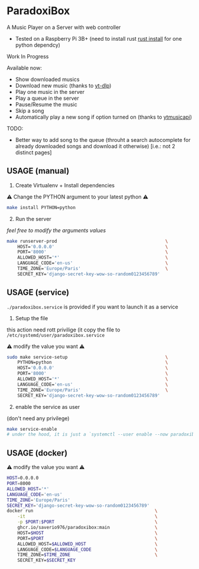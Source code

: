# ParadoxiBox

A Music Player on a Server with web controller

- Tested on a Raspberry Pi 3B+ (need to install rust [rust install](https://www.rust-lang.org/tools/install) for one python dependcy)

Work In Progress

Available now:
- Show downloaded musics
- Download new music (thanks to [yt-dlp](https://github.com/yt-dlp/yt-dlp))
- Play one music in the server
- Play a queue in the server
- Pause/Resume the music
- Skip a song
- Automatically play a new song if option turned on (thanks to [ytmusicapi](https://ytmusicapi.readthedocs.io))

TODO:
- Better way to add song to the queue (throuht a search autocomplete for already downloaded songs and download it otherwise) [i.e.: not 2 distinct pages]

## USAGE (manual)

1. Create Virtualenv + Install dependencies

:warning: Change the PYTHON argument to your latest python :warning:

```bash
make install PYTHON=python
```

2. Run the server

*feel free to modify the arguments values*

```bash
make runserver-prod                                         \
    HOST='0.0.0.0'                                          \
    PORT='8000'                                             \
    ALLOWED_HOST='*'                                        \
    LANGUAGE_CODE='en-us'                                   \
    TIME_ZONE='Europe/Paris'                                \
    SECRET_KEY='django-secret-key-wow-so-random0123456789'
```

## USAGE (service)

`./paradoxibox.service` is provided if you want to launch it as a service

1. Setup the file

this action need rott privilige (it copy the file to `/etc/systemd/user/paradoxibox.service`

:warning: modify the value you want :warning:

```bash
sudo make service-setup                                     \
    PYTHON=python                                           \
    HOST='0.0.0.0'                                          \
    PORT='8000'                                             \
    ALLOWED_HOST='*'                                        \
    LANGUAGE_CODE='en-us'                                   \
    TIME_ZONE='Europe/Paris'                                \
    SECRET_KEY='django-secret-key-wow-so-random0123456789'
```

2. enable the service as user

(don't need any privilege)

```bash
make service-enable
# under the hood, it is just a `systemctl --user enable --now paradoxibox.service`
```

## USAGE (docker)

:warning: modify the value you want :warning:

```bash
HOST=0.0.0.0
PORT=8000
ALLOWED_HOST='*'
LANGUAGE_CODE='en-us'
TIME_ZONE='Europe/Paris'
SECRET_KEY='django-secret-key-wow-so-random0123456789'
docker run                                              \
    -it                                                 \
    -p $PORT:$PORT                                      \
    ghcr.io/saverio976/paradoxibox:main                 \
    HOST=$HOST                                          \
    PORT=$PORT                                          \
    ALLOWED_HOST=$ALLOWED_HOST                          \
    LANGUAGE_CODE=$LANGUAGE_CODE                        \
    TIME_ZONE=$TIME_ZONE                                \
    SECRET_KEY=$SECRET_KEY
```
